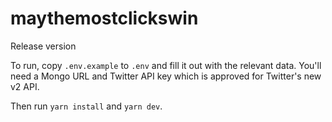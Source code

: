 # maythemostclickswin
Release version

To run, copy `.env.example` to `.env` and fill it out with the relevant data. You'll need a Mongo URL and Twitter API key which is approved for Twitter's new v2 API.

Then run `yarn install` and `yarn dev`.
